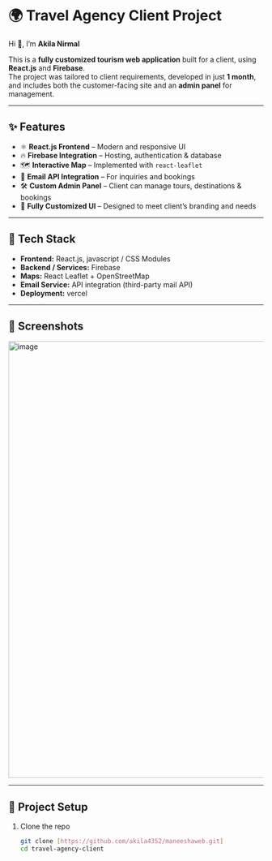 # 🌍 Travel Agency Client Project  

Hi 👋, I’m **Akila Nirmal**  

This is a **fully customized tourism web application** built for a client, using **React.js** and **Firebase**.  
The project was tailored to client requirements, developed in just **1 month**, and includes both the customer-facing site and an **admin panel** for management.  

---

## ✨ Features  

- ⚛️ **React.js Frontend** – Modern and responsive UI  
- 🔥 **Firebase Integration** – Hosting, authentication & database  
- 🗺️ **Interactive Map** – Implemented with `react-leaflet`  
- 📧 **Email API Integration** – For inquiries and bookings  
- 🛠️ **Custom Admin Panel** – Client can manage tours, destinations & bookings  
- 🎨 **Fully Customized UI** – Designed to meet client’s branding and needs  

---

## 🚀 Tech Stack  

- **Frontend:** React.js, javascript / CSS Modules  
- **Backend / Services:** Firebase  
- **Maps:** React Leaflet + OpenStreetMap  
- **Email Service:** API integration (third-party mail API)  
- **Deployment:** vercel  

---

## 📸 Screenshots  

<img width="1910" height="861" alt="image" src="https://github.com/user-attachments/assets/bce82c0c-9fed-4517-97b7-d180fd23878a" />


---

## 📂 Project Setup  

1. Clone the repo  
   ```bash
   git clone [https://github.com/akila4352/maneeshaweb.git]
   cd travel-agency-client

